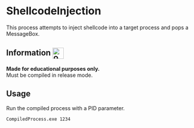 # ShellcodeInjection
This process attempts to inject shellcode into a target process and pops a MessageBox.

## Information <a href="https://discord.gg/9qe38utdBJ" target="blank"><img align="center" src="https://raw.githubusercontent.com/rahuldkjain/github-profile-readme-generator/master/src/images/icons/Social/discord.svg" alt="9qe38utdBJ" height="30" width="30"></a>
**Made for educational purposes only.**<br>
Must be compiled in release mode.

## Usage
Run the compiled process with a PID parameter.
```
CompiledProcess.exe 1234
```
